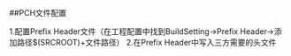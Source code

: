 ##PCH文件配置

1.配置Prefix Header文件（在工程配置中找到BuildSetting->Prefix Header->添加路径$(SRCROOT)+文件路径）
2.在Prefix Header中写入三方需要的头文件

